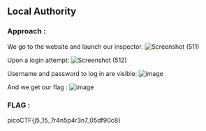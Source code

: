## Local Authority
### Approach :

We go to the website and launch our inspector.
![Screenshot (511)](https://github.com/parthhhhh21/picoCTF-writeups/assets/148140667/9984006c-aab6-4e61-a30e-e3e04fde0124)



 
Upon a login attempt:
![Screenshot (512)](https://github.com/parthhhhh21/picoCTF-writeups/assets/148140667/f586993a-4724-4112-b0c2-42a8a13234af)



 



 


Username and password to log in are visible:
![image](https://github.com/parthhhhh21/picoCTF-writeups/assets/148140667/05f71b9d-e506-4cc6-b154-ba543b1fa151)


 





And we get our flag :
![image](https://github.com/parthhhhh21/picoCTF-writeups/assets/148140667/b66c6e0e-0507-432f-858d-438e3684d016)


 



### FLAG :

picoCTF{j5_15_7r4n5p4r3n7_05df90c8}


